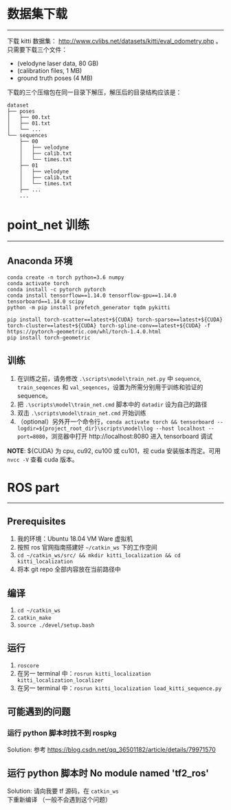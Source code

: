 # 数据集下载
---
下载 kitti 数据集： http://www.cvlibs.net/datasets/kitti/eval_odometry.php 。只需要下载三个文件：
- (velodyne laser data, 80 GB)
- (calibration files, 1 MB)
- ground truth poses (4 MB)

下载的三个压缩包在同一目录下解压，解压后的目录结构应该是：
```
dataset
├── poses
│   ├── 00.txt
│   ├── 01.txt
│   └── ...
└── sequences
    ├── 00
    │   ├── velodyne
    │   ├── calib.txt
    │   └── times.txt
    ├── 01
    │   ├── velodyne
    │   ├── calib.txt
    │   └── times.txt
    ├── ...
    ...
```

# point_net 训练
---

## Anaconda 环境
```
conda create -n torch python=3.6 numpy
conda activate torch
conda install -c pytorch pytorch
conda install tensorflow==1.14.0 tensorflow-gpu==1.14.0 tensorboard==1.14.0 scipy
python -m pip install prefetch_generator tqdm pykitti

pip install torch-scatter==latest+${CUDA} torch-sparse==latest+${CUDA} torch-cluster==latest+${CUDA} torch-spline-conv==latest+${CUDA} -f https://pytorch-geometric.com/whl/torch-1.4.0.html
pip install torch-geometric
```

## 训练
1. 在训练之前，请务修改 `.\scripts\model\train_net.py` 中 `sequence`, `train_seqences` 和 `val_seqences`，设置为所需分别用于训练和验证的 sequence。
2. 把 `.\scripts\model\train_net.cmd` 脚本中的 `datadir` 设为自己的路径
3. 双击 `.\scripts\model\train_net.cmd` 开始训练
4. （optional）另外开一个命令行，`conda activate torch && tensorboard --logdir=${project_root_dir}\scripts\model\log --host localhost --port=8080`，浏览器中打开 http://localhost:8080 进入 tensorboard 调试

__NOTE__: ${CUDA} 为 cpu, cu92, cu100 或 cu101，视 cuda 安装版本而定。可用 `nvcc -V` 查看 cuda 版本。

# ROS part
---
## Prerequisites

1. 我的环境：Ubuntu 18.04 VM Ware 虚拟机
2. 按照 ros 官网指南搭建好 `~/catkin_ws` 下的工作空间
3. `cd ~/catkin_ws/src/ && mkdir kitti_localization && cd kitti_localization`
4. 将本 git repo 全部内容放在当前路径中

## 编译

1. `cd ~/catkin_ws`
2. `catkin_make`
3. `source ./devel/setup.bash`

## 运行

1. `roscore`
2. 在另一 terminal 中：`rosrun kitti_localization kitti_localization_localizer`
3. 在另一 terminal 中：`rosrun kitti_localization load_kitti_sequence.py`

## 可能遇到的问题

### 运行 python 脚本时找不到 rospkg

Solution: 参考 https://blog.csdn.net/qq_36501182/article/details/79971570

## 运行 python 脚本时 No module named 'tf2_ros'

Solution: 请向我要 tf 源码，在 `catkin_ws` 下重新编译 （一般不会遇到这个问题）
